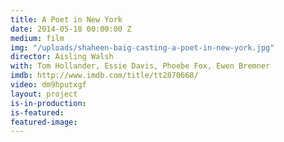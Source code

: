 ```yaml
---
title: A Poet in New York
date: 2014-05-18 00:00:00 Z
medium: film
img: "/uploads/shaheen-baig-casting-a-poet-in-new-york.jpg"
director: Aisling Walsh
with: Tom Hollander, Essie Davis, Phoebe Fox, Ewen Bremner
imdb: http://www.imdb.com/title/tt2870668/
video: dm9hputxgf
layout: project
is-in-production: 
is-featured: 
featured-image: 
---
```


